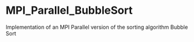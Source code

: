 # MPI_Parallel_BubbleSort
Implementation of an MPI Parallel version of the sorting algorithm Bubble Sort
